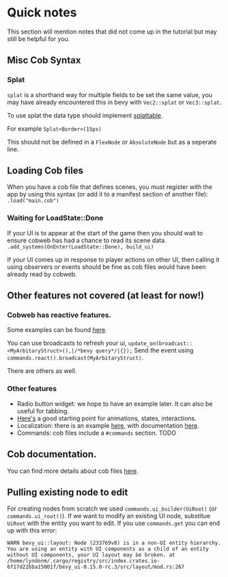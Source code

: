 # Quick notes

This section will mention notes that did not come up in the tutorial but may still be helpful for you.

## Misc Cob Syntax

### Splat

`splat` is a shorthand way for multiple fields to be set the same value, you may have already encountered this in bevy with `Vec2::splat` or `Vec3::splat`.

To use splat the data type should implement [splattable](https://docs.rs/bevy_cobweb_ui/latest/bevy_cobweb_ui/loading/trait.Splattable.html#associatedtype.Splat).

For example
`Splat<Border>(15px)`


This should not be defined in a `FlexNode` or `AbsoluteNode` but as a seperate line.

## Loading Cob files

When you have a cob file that defines scenes, you must register with the app by using this syntax (or add it to a manifest section of another file):
`.load("main.cob")`

### Waiting for LoadState::Done

If your UI is to appear at the start of the game then you should wait to ensure cobweb has had a chance to read its scene data.
`.add_systems(OnEnter(LoadState::Done), build_ui)`

If your UI comes up in response to player actions on other UI, then calling it using observers or events should be fine as cob files would have been already read by cobweb.

## Other features not covered (at least for now!)

### Cobweb has reactive features.
Some examples can be found [here](https://github.com/UkoeHB/bevy_cobweb_ui/tree/main/examples).

You can use broadcasts to refresh your ui, `update_on(broadcast::<MyArbitaryStruct>(),|/*bevy query*/|{});`
Send the event using `commands.react().broadcast(MyArbitaryStruct)`.

There are others as well.

### Other features
- Radio button widget: we hope to have an example later. It can also be useful for tabbing.
- [Here's](https://docs.rs/bevy_cobweb_ui/latest/bevy_cobweb_ui/sickle_ext/index.html) a good starting point for animations, states, interactions.
- Localization: there is an example [here](https://github.com/UkoeHB/bevy_cobweb_ui/tree/main/examples/localization), with documentation [here](https://docs.rs/bevy_cobweb_ui/latest/bevy_cobweb_ui/localization/index.html).
- Commands: cob files include a `#commands` section. TODO


## Cob documentation.
You can find more details about cob files [here](https://docs.rs/bevy_cobweb_ui/latest/bevy_cobweb_ui/loading/index.html).

## Pulling existing node to edit
For creating nodes from scratch we used `commands.ui_builder(UiRoot)` (or `commands.ui_root()`). If we want to modify an existing UI node, substitue `UiRoot` with the entity you want to edit. If you use `commands.get` you can end up with this error:

`WARN bevy_ui::layout: Node (233769v8) is in a non-UI entity hierarchy. You are using an entity with UI components as a child of an entity without UI components, your UI layout may be broken.
    at /home/lyndonm/.cargo/registry/src/index.crates.io-6f17d22bba15001f/bevy_ui-0.15.0-rc.3/src/layout/mod.rs:267`
